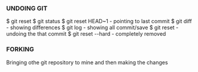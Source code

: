 ### UNDOING GIT
  $ git reset
  $ git status
  $ git reset HEAD~1 - pointing to last commit
  $ git diff - showing differences 
  $ git log - showing all commit/save
  $ git reset  - undoing the that commit
  $ git reset --hard - completely removed
  
 ### FORKING
  Bringing othe git repository to mine and then making the changes
